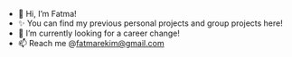 - 👋 Hi, I’m Fatma!
- ✨ You can find my previous personal projects and group projects here! 
- 🌱 I’m currently looking for a career change!
- 📫 Reach me @fatmarekim@gmail.com 

<!---
fekimx/fekimx is a ✨ special ✨ repository because its `README.md` (this file) appears on your GitHub profile.
You can click the Preview link to take a look at your changes.
--->

